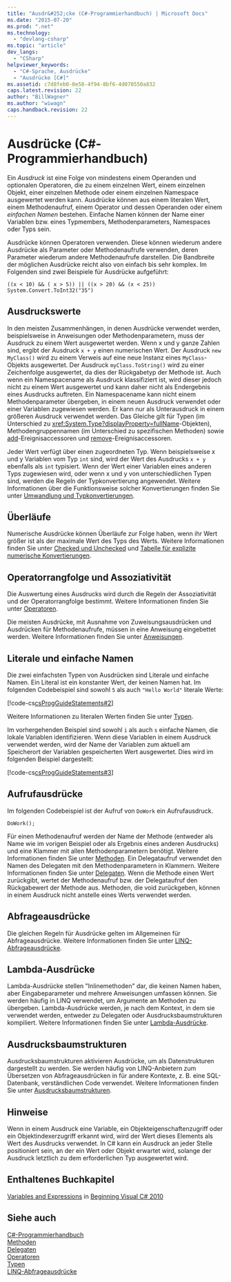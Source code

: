 ```yaml
---
title: "Ausdr&#252;cke (C#-Programmierhandbuch) | Microsoft Docs"
ms.date: "2015-07-20"
ms.prod: ".net"
ms.technology: 
  - "devlang-csharp"
ms.topic: "article"
dev_langs: 
  - "CSharp"
helpviewer_keywords: 
  - "C#-Sprache, Ausdrücke"
  - "Ausdrücke [C#]"
ms.assetid: c7d8feb0-0e58-4f94-8bf6-4d070550a832
caps.latest.revision: 22
author: "BillWagner"
ms.author: "wiwagn"
caps.handback.revision: 22
---
```

# Ausdr&#252;cke (C#-Programmierhandbuch)
Ein *Ausdruck* ist eine Folge von mindestens einem Operanden und optionalen Operatoren, die zu einem einzelnen Wert, einem einzelnen Objekt, einer einzelnen Methode oder einem einzelnen Namespace ausgewertet werden kann.  Ausdrücke können aus einem literalen Wert, einem Methodenaufruf, einem Operator und dessen Operanden oder einem *einfachen Namen* bestehen.  Einfache Namen können der Name einer Variablen bzw. eines Typmembers, Methodenparameters, Namespaces oder Typs sein.  
  
 Ausdrücke können Operatoren verwenden. Diese können wiederum andere Ausdrücke als Parameter oder Methodenaufrufe verwenden, deren Parameter wiederum andere Methodenaufrufe darstellen. Die Bandbreite der möglichen Ausdrücke reicht also von einfach bis sehr komplex.  Im Folgenden sind zwei Beispiele für Ausdrücke aufgeführt:  
  
```  
((x < 10) && ( x > 5)) || ((x > 20) && (x < 25))   
System.Convert.ToInt32("35")  
```  
  
## Ausdruckswerte  
 In den meisten Zusammenhängen, in denen Ausdrücke verwendet werden, beispielsweise in Anweisungen oder Methodenparametern, muss der Ausdruck zu einem Wert ausgewertet werden.  Wenn x und y ganze Zahlen sind, ergibt der Ausdruck `x + y` einen numerischen Wert.  Der Ausdruck `new MyClass()` wird zu einem Verweis auf eine neue Instanz eines `MyClass`\-Objekts ausgewertet.  Der Ausdruck `myClass.ToString()` wird zu einer Zeichenfolge ausgewertet, da dies der Rückgabetyp der Methode ist.  Auch wenn ein Namespacename als Ausdruck klassifiziert ist, wird dieser jedoch nicht zu einem Wert ausgewertet und kann daher nicht als Endergebnis eines Ausdrucks auftreten.  Ein Namespacename kann nicht einem Methodenparameter übergeben, in einem neuen Ausdruck verwendet oder einer Variablen zugewiesen werden.  Er kann nur als Unterausdruck in einem größeren Ausdruck verwendet werden.  Das Gleiche gilt für Typen \(im Unterschied zu <xref:System.Type?displayProperty=fullName>\-Objekten\), Methodengruppennamen \(im Unterschied zu spezifischen Methoden\) sowie [add](../../../csharp/language-reference/keywords/add.md)\-Ereignisaccessoren und [remove](../../../csharp/language-reference/keywords/remove.md)\-Ereignisaccessoren.  
  
 Jeder Wert verfügt über einen zugeordneten Typ.  Wenn beispielsweise x und y Variablen vom Typ `int` sind, wird der Wert des Ausdrucks `x + y` ebenfalls als `int` typisiert.  Wenn der Wert einer Variablen eines anderen Typs zugewiesen wird, oder wenn x und y von unterschiedlichen Typen sind, werden die Regeln der Typkonvertierung angewendet.  Weitere Informationen über die Funktionsweise solcher Konvertierungen finden Sie unter [Umwandlung und Typkonvertierungen](../../../csharp/programming-guide/types/casting-and-type-conversions.md).  
  
## Überläufe  
 Numerische Ausdrücke können Überläufe zur Folge haben, wenn ihr Wert größer ist als der maximale Wert des Typs des Werts.  Weitere Informationen finden Sie unter [Checked und Unchecked](../../../csharp/language-reference/keywords/checked-and-unchecked.md) und [Tabelle für explizite numerische Konvertierungen](../../../csharp/language-reference/keywords/explicit-numeric-conversions-table.md).  
  
## Operatorrangfolge und Assoziativität  
 Die Auswertung eines Ausdrucks wird durch die Regeln der Assoziativität und der Operatorrangfolge bestimmt.  Weitere Informationen finden Sie unter [Operatoren](../../../csharp/programming-guide/statements-expressions-operators/operators.md).  
  
 Die meisten Ausdrücke, mit Ausnahme von Zuweisungsausdrücken und Ausdrücken für Methodenaufrufe, müssen in eine Anweisung eingebettet werden.  Weitere Informationen finden Sie unter [Anweisungen](../../../csharp/programming-guide/statements-expressions-operators/statements.md).  
  
## Literale und einfache Namen  
 Die zwei einfachsten Typen von Ausdrücken sind Literale und einfache Namen.  Ein Literal ist ein konstanter Wert, der keinen Namen hat.  Im folgenden Codebeispiel sind sowohl `5` als auch `"Hello World"` literale Werte:  
  
 [!code-cs[csProgGuideStatements#2](../../../csharp/programming-guide/classes-and-structs/codesnippet/CSharp/expressions_1.cs)]  
  
 Weitere Informationen zu literalen Werten finden Sie unter [Typen](../../../csharp/language-reference/keywords/types.md).  
  
 Im vorhergehenden Beispiel sind sowohl `i` als auch `s` einfache Namen, die lokale Variablen identifizieren.  Wenn diese Variablen in einem Ausdruck verwendet werden, wird der Name der Variablen zum aktuell am Speicherort der Variablen gespeicherten Wert ausgewertet.  Dies wird im folgenden Beispiel dargestellt:  
  
 [!code-cs[csProgGuideStatements#3](../../../csharp/programming-guide/classes-and-structs/codesnippet/CSharp/expressions_2.cs)]  
  
## Aufrufausdrücke  
 Im folgenden Codebeispiel ist der Aufruf von `DoWork` ein Aufrufausdruck.  
  
```  
DoWork();  
```  
  
 Für einen Methodenaufruf werden der Name der Methode \(entweder als Name wie im vorigen Beispiel oder als Ergebnis eines anderen Ausdrucks\) und eine Klammer mit allen Methodenparametern benötigt.  Weitere Informationen finden Sie unter [Methoden](../../../csharp/programming-guide/classes-and-structs/methods.md).  Ein Delegataufruf verwendet den Namen des Delegaten mit den Methodenparametern in Klammern.  Weitere Informationen finden Sie unter [Delegaten](../../../csharp/programming-guide/delegates/index.md).  Wenn die Methode einen Wert zurückgibt, wertet der Methodenaufruf bzw. der Delegataufruf den Rückgabewert der Methode aus.  Methoden, die void zurückgeben, können in einem Ausdruck nicht anstelle eines Werts verwendet werden.  
  
## Abfrageausdrücke  
 Die gleichen Regeln für Ausdrücke gelten im Allgemeinen für Abfrageausdrücke.  Weitere Informationen finden Sie unter [LINQ\-Abfrageausdrücke](../../../csharp/programming-guide/linq-query-expressions/index.md).  
  
## Lambda\-Ausdrücke  
 Lambda\-Ausdrücke stellen "Inlinemethoden" dar, die keinen Namen haben, aber Eingabeparameter und mehrere Anweisungen umfassen können.  Sie werden häufig in LINQ verwendet, um Argumente an Methoden zu übergeben.  Lambda\-Ausdrücke werden, je nach dem Kontext, in dem sie verwendet werden, entweder zu Delegaten oder Ausdrucksbaumstrukturen kompiliert.  Weitere Informationen finden Sie unter [Lambda\-Ausdrücke](../../../csharp/programming-guide/statements-expressions-operators/lambda-expressions.md).  
  
## Ausdrucksbaumstrukturen  
 Ausdrucksbaumstrukturen aktivieren Ausdrücke, um als Datenstrukturen dargestellt zu werden.  Sie werden häufig von LINQ\-Anbietern zum Übersetzen von Abfrageausdrücken in für andere Kontexte, z. B. eine SQL\-Datenbank, verständlichen Code verwendet.  Weitere Informationen finden Sie unter [Ausdrucksbaumstrukturen](../Topic/Expression%20Trees%20\(C%23%20and%20Visual%20Basic\).md).  
  
## Hinweise  
 Wenn in einem Ausdruck eine Variable, ein Objekteigenschaftenzugriff oder ein Objektindexerzugriff erkannt wird, wird der Wert dieses Elements als Wert des Ausdrucks verwendet.  In C\# kann ein Ausdruck an jeder Stelle positioniert sein, an der ein Wert oder Objekt erwartet wird, solange der Ausdruck letztlich zu dem erforderlichen Typ ausgewertet wird.  
  
## Enthaltenes Buchkapitel  
 [Variables and Expressions](http://go.microsoft.com/fwlink/?LinkId=221228) in [Beginning Visual C\# 2010](http://go.microsoft.com/fwlink/?LinkId=221214)  
  
## Siehe auch  
 [C\#\-Programmierhandbuch](../../../csharp/programming-guide/index.md)   
 [Methoden](../../../csharp/programming-guide/classes-and-structs/methods.md)   
 [Delegaten](../../../csharp/programming-guide/delegates/index.md)   
 [Operatoren](../../../csharp/programming-guide/statements-expressions-operators/operators.md)   
 [Typen](../../../csharp/programming-guide/types/index.md)   
 [LINQ\-Abfrageausdrücke](../../../csharp/programming-guide/linq-query-expressions/index.md)